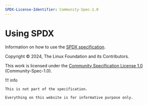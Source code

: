 ```yaml
---
SPDX-License-Identifier: Community-Spec-1.0
---
```


# Using SPDX

Information on how to use the
[SPDX specification](https://spdx.dev/use/specifications/).

Copyright © 2024, The Linux Foundation and its Contributors.

This work is licensed under the
[Community Specification License 1.0](https://spdx.org/licenses/Community-Spec-1.0.html)
(Community-Spec-1.0).

!!! info

    This is not part of the specification.

    Everything on this website is for informative purpose only.
